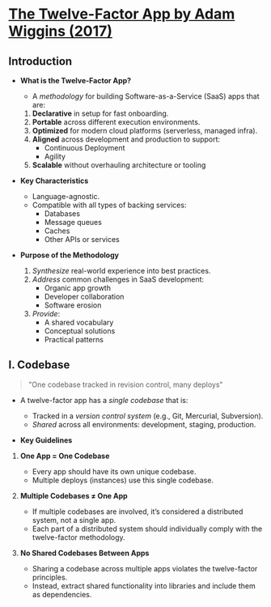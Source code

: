 # [The Twelve-Factor App by Adam Wiggins (2017)](https://12factor.net/)

## Introduction

- **What is the Twelve-Factor App?**

  - A _methodology_ for building Software-as-a-Service (SaaS) apps that are:

  1. **Declarative** in setup for fast onboarding.
  2. **Portable** across different execution environments.
  3. **Optimized** for modern cloud platforms (serverless, managed infra).
  4. **Aligned** across development and production to support:
     - Continuous Deployment
     - Agility
  5. **Scalable** without overhauling architecture or tooling

- **Key Characteristics**

  - Language-agnostic.
  - Compatible with all types of backing services:
    - Databases
    - Message queues
    - Caches
    - Other APIs or services

- **Purpose of the Methodology**

  1. _Synthesize_ real-world experience into best practices.
  2. _Address_ common challenges in SaaS development:
     - Organic app growth
     - Developer collaboration
     - Software erosion
  3. _Provide_:
     - A shared vocabulary
     - Conceptual solutions
     - Practical patterns

## I. Codebase

> "One codebase tracked in revision control, many deploys"

- A twelve-factor app has a _single codebase_ that is:

  - Tracked in a _version control system_ (e.g., Git, Mercurial, Subversion).
  - _Shared_ across all environments: development, staging, production.

- **Key Guidelines**

1. **One App = One Codebase**

   - Every app should have its own unique codebase.
   - Multiple deploys (instances) use this single codebase.

2. **Multiple Codebases ≠ One App**

   - If multiple codebases are involved, it’s considered a distributed system, not a single app.
   - Each part of a distributed system should individually comply with the twelve-factor methodology.

3. **No Shared Codebases Between Apps**

   - Sharing a codebase across multiple apps violates the twelve-factor principles.
   - Instead, extract shared functionality into libraries and include them as dependencies.
